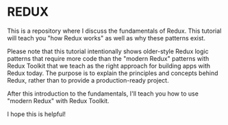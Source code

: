 # REDUX

This is a repository where I discuss the fundamentals of Redux. This tutorial will teach you "how Redux works" as well as why these patterns exist.

Please note that this tutorial intentionally shows older-style Redux logic patterns that require more code than the "modern Redux" patterns with Redux Toolkit that we teach as the right approach for building apps with Redux today. The purpose is to explain the principles and concepts behind Redux, rather than to provide a production-ready project.

After this introduction to the fundamentals, I'll teach you how to use "modern Redux" with Redux Toolkit.

I hope this is helpful!
